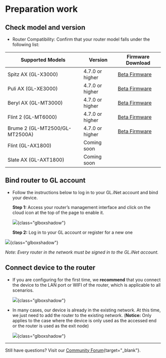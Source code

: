 # Preparation work

## Check model and version

* Router Compatibility: Confirm that your router model falls under the following list: 

| Supported Models               | Version         | Firmware Download                                            |
| ------------------------------ | --------------- | ------------------------------------------------------------ |
| Spitz AX (GL-X3000)            | 4.7.0 or higher | [Beta Firmware](https://dl.gl-inet.com/router/x3000/?type=beta) |
| Puli AX (GL-XE3000)            | 4.7.0 or higher | [Beta Firmware](https://dl.gl-inet.com/router/xe3000/?type=beta) |
| Beryl AX (GL-MT3000)           | 4.7.0 or higher | [Beta Firmware](https://dl.gl-inet.com/router/mt3000/?type=beta) |
| Flint 2 (GL-MT6000)            | 4.7.0 or higher | [Beta Firmware](https://dl.gl-inet.com/router/mt6000/?type=beta) |
| Brume 2 (GL-MT2500/GL-MT2500A) | 4.7.0 or higher | [Beta Firmware](https://dl.gl-inet.com/router/mt2500/?type=beta) |
| Flint (GL-AX1800)              | Coming soon     |                                                              |
| Slate AX (GL-AXT1800)          | Coming soon     |                                                              |

## Bind router to GL account

* Follow the instructions below to log in to your GL.iNet account and bind your device.

  **Step 1:** Access your router’s management interface and click on the cloud icon at the top of the page to enable it.

  ![](https://static.gl-inet.com/docs/astrowarp/tutorials/preparation_work/router_top_cloud_icon.png){class="glboxshadow"}

  **Step 2:** Log in to your GL account or register for a new one

![](https://static.gl-inet.com/docs/astrowarp/tutorials/preparation_work/router_login_cloud.png){class="glboxshadow"}

  *Note: Every router in the network must be signed in to the GL.iNet account.*

## Connect device to the router

* If you are configuring for the first time, we **recommend** that you connect the device to the LAN port or WIFI of the router, which is applicable to all scenarios.

  ![](https://static.gl-inet.com/docs/astrowarp/tutorials/preparation_work/used_as_main_router.png){class="glboxshadow"}

* In many cases, our device is already  in the existing network. At this time, we just need to add the router to the existing network. (**Notice:** Only applies to the case where the device is only used as the accessed end or the router is used as the exit node)

  ![](https://static.gl-inet.com/docs/astrowarp/tutorials/preparation_work/join_existing_network.png){class="glboxshadow"}

---

Still have questions? Visit our [Community Forum](https://forum.gl-inet.com){target="_blank"}.